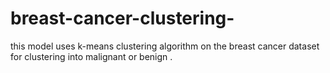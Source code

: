 # breast-cancer-clustering-
this model uses k-means clustering algorithm on the breast cancer dataset for clustering into malignant or benign .
